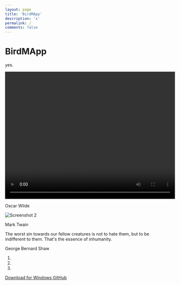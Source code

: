 ```yaml
---
layout: page
title: 'BirdMApp'
description: 'x'
permalink: /
comments: false
---
```


<div class="app-container">
  <h1 class="app-title">BirdMApp</h1>
  <p class="app-description">yes.</p>
</div>
    
<div class="carousel">
  <div class="carousel-inner">
    <div class="item active">
      <div class="carousel-container">
        <div class="screenshot">
            <video width="560" height="420">
            <source src="https://commons.wikimedia.org/wiki/File:NORWAY_TRIP_(4K).webm" type="video/webm">
            </video>
        <p class="authr">Oscar Wilde</p>
        </div>
      </div>
    </div>
    <div class="item">
      <div class="carousel-container">
        <div class="screenshot">
                <img src="https://cdn.wccftech.com/wp-content/uploads/2019/11/diablo-4-screenshots-13-1030x644.jpg" alt="Screenshot 2">
        <p class="author">Mark Twain</p>
        </div>
      </div>
    </div>
    <div class="item">
      <div class="carousel-container">
        <div class="screenshot">
          The worst sin towards our fellow creatures is not to hate them, but to be indifferent to them. That's the essence of inhumanity.
        <p class="author">George Bernard Shaw</p>
        </div>
      </div>
    </div>
  </div>
  <a class="carousel-control left">
    <span class="arrow left"></span>
  </a>
  <a class="carousel-control right">
    <span class="arrow right"></span>
  </a>
  <ol class="carousel-indicators">
    <li class="active"></li>
    <li></li>
    <li></li>
  </ol>
</div>

<div><div class="button-container app-container">
  <a href="#" class="download-button">
    <i class="icon fa-brands fa-windows"></i> Download for Windows
  </a>
  <a href="#" class="github-button">
    <i class="icon fa-brands fa-github"></i> GitHub
  </a>
</div>
</div>
